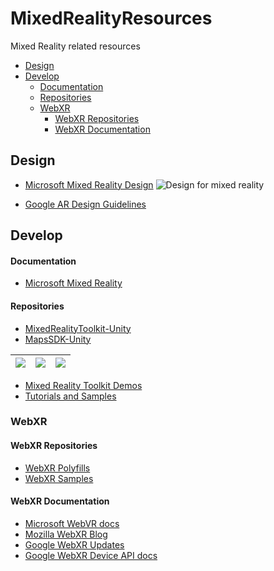 # MixedRealityResources
Mixed Reality related resources

* [Design](#design)
* [Develop](#develop)
  * [Documentation](#documentation)
  * [Repositories](#repositories)
  * [WebXR](#webxr)
    * [WebXR Repositories](#webxr-repositories)
    * [WebXR Documentation](#webxr-documentation)

## Design

* [Microsoft Mixed Reality Design](https://docs.microsoft.com/windows/mixed-reality/design?WT.mc_id=mixedrealityresources-github-ayyonet)
 ![Design for mixed reality](images/bicycle-leschi10.gif)

* [Google AR Design Guidelines](https://designguidelines.withgoogle.com/ar-design/augmented-reality-design-guidelines/introduction.html)

## Develop

#### Documentation

* [Microsoft Mixed Reality](https://docs.microsoft.com/windows/mixed-reality/development?WT.mc_id=mixedrealityresources-github-ayyonet)

#### Repositories

* [MixedRealityToolkit-Unity](https://github.com/microsoft/MixedRealityToolkit-Unity?WT.mc_id=mixedrealityresources-github-ayyonet)
* [MapsSDK-Unity](https://github.com/microsoft/MapsSDK-Unity?WT.mc_id=mixedrealityresources-github-ayyonet)

| <img src="https://github.com/Microsoft/MapsSDK-Unity/wiki/Content/BoulderBalloon.gif"> | <img src="https://github.com/Microsoft/MapsSDK-Unity/wiki/Content/WeatherCube.gif"> | <img src="https://github.com/Microsoft/MapsSDK-Unity/wiki/Content/MtFujiZoom.gif">
| :--- | :--- | :--- |

* [Mixed Reality Toolkit Demos](https://github.com/microsoft/MixedRealityToolkit-Unity/tree/mrtk_release/Assets/MixedRealityToolkit.Examples/Demos?WT.mc_id=mixedrealityresources-github-ayyonet)
* [Tutorials and Samples](https://docs.microsoft.com/windows/mixed-reality/tutorials?WT.mc_id=mixedrealityresources-github-ayyonet)

### WebXR

#### WebXR Repositories 

* [WebXR Polyfills](https://github.com/immersive-web/webxr-polyfill)
* [WebXR Samples](https://immersive-web.github.io/webxr-samples/)

#### WebXR Documentation

* [Microsoft WebVR docs](https://docs.microsoft.com/windows/mixed-reality/using-webvr-in-edge-with-windows-mixed-reality?WT.mc_id=mixedrealityresources-github-ayyonet)
* [Mozilla WebXR Blog](https://blog.mozvr.com/tag/webxr/)
* [Google WebXR Updates](https://developers.google.com/web/updates/tags/webxr)
* [Google WebXR Device API docs](https://developers.google.com/web/fundamentals/vr/status/#xrdevice)
